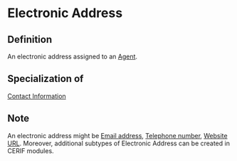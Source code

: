 # Electronic Address

## Definition
An electronic address assigned to an [Agent](../entities/Organisation_Unit.md). 

## Specialization of
[Contact Information](../datatypes/Contact_Information.md)

## Note
An electronic address might be [Email address](../datatypes/Email_Address.md), [Telephone number](../datatypes/Telephone_Number.md), [Website URL](../datatypes/Website_Address.md).
Moreover, additional subtypes of Electronic Address can be created in CERIF modules. 

